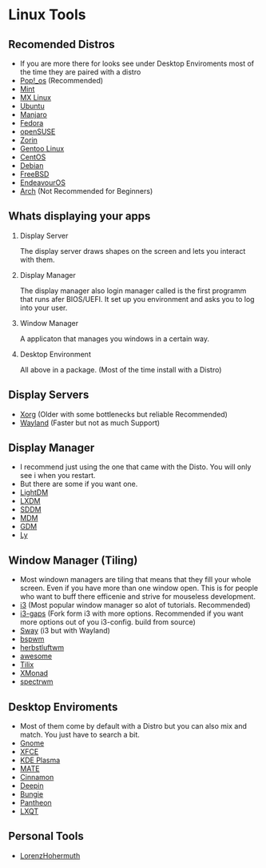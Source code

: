 # Linux Tools

## Recomended Distros
- If you are more there for looks see under Desktop Enviroments most of the time they are paired with a distro
- [Pop!_os](https://pop.system76.com/) (Recommended)
- [Mint](https://linuxmint.com/)
- [MX Linux](https://mxlinux.org/)
- [Ubuntu](https://ubuntu.com/)
- [Manjaro](https://manjaro.org/)
- [Fedora](https://fedoraproject.org/de/)
- [openSUSE](https://www.opensuse.org/)
- [Zorin](https://zorin.com/os/)
- [Gentoo Linux](https://www.gentoo.org/)
- [CentOS](https://www.centos.org/)
- [Debian](https://www.debian.org/index.de.html)
- [FreeBSD](https://www.freebsd.org/de/)
- [EndeavourOS](https://endeavouros.com/)
- [Arch](https://archlinux.org/) (Not Recommended for Beginners)
## Whats displaying your apps
  1. Display Server

     The display server draws shapes on the screen and lets you interact with them.  
  
  2. Display Manager

     The display manager also login manager called is the first programm that runs afer BIOS/UEFI.
     It set up you environment and asks you to log into your user.
  
  4. Window Manager

      A applicaton that manages you windows in a certain way.
    
  5. Desktop Environment

      All above in a package. (Most of the time install with a Distro)
## Display Servers
- [Xorg](https://wiki.archlinux.org/title/xorg) (Older with some bottlenecks but reliable Recommended)
- [Wayland](https://wayland.freedesktop.org/) (Faster but not as much Support)

## Display Manager
- I recommend just using the one that came with the Disto. You will only see i when you restart.
- But there are some if you want one.
- [LightDM](https://wiki.archlinux.org/title/LightDM)
- [LXDM](https://wiki.archlinux.org/title/LXDM)
- [SDDM](https://wiki.archlinux.org/title/SDDM)
- [MDM](https://github.com/linuxmint/mdm)
- [GDM](https://wiki.archlinux.org/title/GDM)
- [Ly](https://github.com/fairyglade/ly)

## Window Manager (Tiling)
- Most windown managers are tiling that means that they fill your whole screen. Even if you have more than one window open. This is for people who want to buff there efficenie and strive for mouseless development.
- [i3](https://i3wm.org/) (Most popular window manager so alot of tutorials. Recommended)
- [i3-gaps](https://github.com/Airblader/i3) (Fork form i3 with more options. Recommended if you want more options out of you i3-config. build from source)
- [Sway](https://swaywm.org/?ref=itsfoss.com) (i3 but with Wayland)
- [bspwm](https://github.com/baskerville/bspwm)
- [herbstluftwm](http://www.herbstluftwm.org/)
- [awesome](https://awesomewm.org/index.html)
- [Tilix](https://www.tecmint.com/tilix-gtk3-tiling-terminal-emulator-for-linux/)
- [XMonad](https://xmonad.org/)
- [spectrwm](https://github.com/conformal/spectrwm)

## Desktop Enviroments
- Most of them come by default with a Distro but you can also mix and match. You just have to search a bit.
- [Gnome](https://www.gnome.org/)
- [XFCE](https://www.xfce.org/)
- [KDE Plasma](https://kde.org/de/plasma-desktop/)
- [MATE](https://mate-desktop.org/)
- [Cinnamon](https://projects.linuxmint.com/cinnamon/)
- [Deepin](https://www.deepin.org/index/en)
- [Bungie](https://buddiesofbudgie.org/)
- [Pantheon](https://elementary.io/)
- [LXQT](https://lxqt-project.org/)

## Personal Tools
- [LorenzHohermuth](https://safe-save-4fb.notion.site/Linux-Workflow-i3-f0e13afb09534a20ba9001797653d65a?pvs=4)
